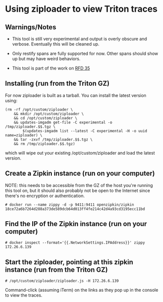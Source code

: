 # Using ziploader to view Triton traces

## Warnings/Notes

 * This tool is still very experimental and output is overly obscure and
   verbose. Eventually this will be cleaned up.

 * Only restify spans are fully supported for now. Other spans should show up
   but may have weird behaviors.

 * This tool is part of the work on [RFD 35](https://github.com/joyent/rfd/tree/master/rfd/0035)

## Installing (run from the Triton GZ)

For now ziploader is built as a tarball. You can install the latest version using:

```
(rm -rf /opt/custom/ziploader \
    && mkdir /opt/custom/ziploader \
    && cd /opt/custom/ziploader \
    && updates-imgadm get-file -C experimental -o /tmp/ziploader.$$.tgz \
        $(updates-imgadm list --latest -C experimental -H -o uuid name=ziploader) \
    && tar -zxvf /tmp/ziploader.$$.tgz \
    && rm /tmp/ziploader.$$.tgz)
```

which will wipe out your existing /opt/custom/ziploader and load the latest version.

## Create a Zipkin instance (run on your computer)

NOTE: this needs to be accessible from the GZ of the host you're running this
tool on, but it should also probably not be open to the Internet since there's
no encryption or authentication.

```
# docker run --name zippy -d -p 9411:9411 openzipkin/zipkin
18ce72a6b7264d288a373de589dcb64d013ff4fe214c42d4a93cd3195ecc11bd
```

## Find the IP of the Zipkin instance (run on your computer)

```
# docker inspect --format='{{.NetworkSettings.IPAddress}}' zippy
172.26.6.139
```

## Start the ziploader, pointing at this zipkin instance (run from the Triton GZ)

```
# /opt/custom/ziploader/ziploader.js -H 172.26.6.139
```

Command-click (assuming iTerm) on the links as they pop up in the console to
view the traces.

